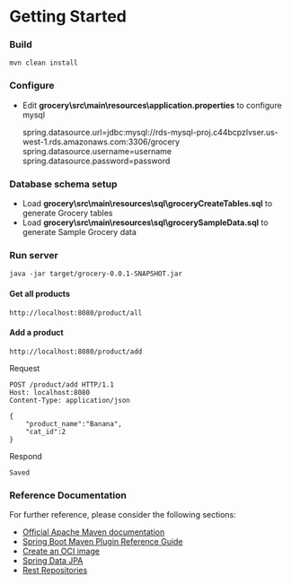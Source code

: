 # Getting Started

### Build
	mvn clean install

### Configure
* Edit **grocery\src\main\resources\application.properties** to configure mysql

	spring.datasource.url=jdbc:mysql://rds-mysql-proj.c44bcpzlvser.us-west-1.rds.amazonaws.com:3306/grocery
	spring.datasource.username=username
	spring.datasource.password=password

### Database schema setup
* Load **grocery\src\main\resources\sql\groceryCreateTables.sql** to generate Grocery tables
* Load **grocery\src\main\resources\sql\grocerySampleData.sql** to generate Sample Grocery data

### Run server
	java -jar target/grocery-0.0.1-SNAPSHOT.jar

#### Get all products
	http://localhost:8080/product/all
	
#### Add a product
	http://localhost:8080/product/add
Request

	POST /product/add HTTP/1.1
	Host: localhost:8080
	Content-Type: application/json
	
	{
		"product_name":"Banana",
		"cat_id":2
	}
	
Respond

	Saved
	
### Reference Documentation
For further reference, please consider the following sections:

* [Official Apache Maven documentation](https://maven.apache.org/guides/index.html)
* [Spring Boot Maven Plugin Reference Guide](https://docs.spring.io/spring-boot/docs/2.5.5/maven-plugin/reference/html/)
* [Create an OCI image](https://docs.spring.io/spring-boot/docs/2.5.5/maven-plugin/reference/html/#build-image)
* [Spring Data JPA](https://docs.spring.io/spring-boot/docs/2.5.5/reference/htmlsingle/#boot-features-jpa-and-spring-data)
* [Rest Repositories](https://docs.spring.io/spring-boot/docs/2.5.5/reference/htmlsingle/#howto-use-exposing-spring-data-repositories-rest-endpoint)
